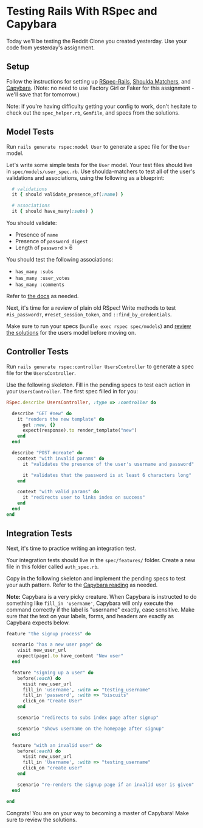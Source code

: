 # Testing Rails With RSpec and Capybara

Today we'll be testing the Reddit Clone you created yesterday. Use your code from yesterday's assignment.

## Setup

Follow the instructions for setting up [RSpec-Rails][rspec-rails], [Shoulda Matchers][shoulda-matchers-docs], and [Capybara][capybara]. (Note: no need to use Factory Girl or Faker for this assignment - we'll save that for tomorrow.)

Note: if you're having difficulty getting your config to work, don't hesitate to check out the `spec_helper.rb`, `Gemfile`, and specs from the solutions.


## Model Tests

Run `rails generate rspec:model User` to generate a spec file for the `User` model.

Let's write some simple tests for the `User` model. Your test files should live in `spec/models/user_spec.rb`. Use shoulda-matchers to test all of the user's validations and associations, using the following as a blueprint:

```ruby
  # validations
  it { should validate_presence_of(:name) }

  # associations
  it { should have_many(:subs) }
```

You should validate:
* Presence of `name`
* Presence of `password_digest`
* Length of `password` > 6

You should test the following associations:
* `has_many :subs`
* `has_many :user_votes`
* `has_many :comments`

Refer to [the docs][shoulda-matchers-docs] as needed.

Next, it's time for a review of plain old RSpec! Write methods to test `#is_password?`, `#reset_session_token`, and `::find_by_credentials`.

Make sure to run your specs (`bundle exec rspec spec/models`) and [review the solutions][users-solutions] for the users model before moving on.

## Controller Tests

Run `rails generate rspec:controller UsersController` to generate a spec file for the `UsersController`.

Use the following skeleton. Fill in the pending specs to test each action in your `UsersController`. The first spec filled in for you:

```ruby
RSpec.describe UsersController, :type => :controller do

  describe "GET #new" do
    it "renders the new template" do
      get :new, {}
      expect(response).to render_template("new")
    end
  end

  describe "POST #create" do
    context "with invalid params" do
      it "validates the presence of the user's username and password"

      it "validates that the password is at least 6 characters long"
    end

    context "with valid params" do
      it "redirects user to links index on success"
    end
  end
end

```

## Integration Tests

Next, it's time to practice writing an integration test.

Your integration tests should live in the `spec/features/` folder. Create a new file in this folder called `auth_spec.rb`.

Copy in the following skeleton and implement the pending specs to test your auth pattern. Refer to the [Capybara reading][capybara] as needed.

**Note:** Capybara is a very picky creature. When Capybara is instructed to do something like `fill_in 'username'`, Capybara will only execute the command correctly if the label is "username" exactly, case sensitive. Make sure that the text on your labels, forms, and headers are exactly as Capybara expects below.

```ruby
feature "the signup process" do

  scenario "has a new user page" do
    visit new_user_url
    expect(page).to have_content "New user"
  end

  feature "signing up a user" do
    before(:each) do
      visit new_user_url
      fill_in 'username', :with => "testing_username"
      fill_in 'password', :with => "biscuits"
      click_on "Create User"
    end

    scenario "redirects to subs index page after signup"

    scenario "shows username on the homepage after signup"
  end

  feature "with an invalid user" do
    before(:each) do
      visit new_user_url
      fill_in 'Username', :with => "testing_username"
      click_on "create user"
    end

    scenario "re-renders the signup page if an invalid user is given"
  end

end
```

Congrats! You are on your way to becoming a master of Capybara! Make sure to review the solutions.

[rspec-rails]: ../../readings/rspec-and-rails-setup.md
[shoulda-matchers]: ../../readings/shoulda-matchers.md
[shoulda-matchers-docs]: https://github.com/thoughtbot/shoulda-matchers
[capybara]: ../../readings/capybara.md
[users-solutions]: ../../projects/reddit_on_rails/solution/spec/models/user_spec.rb
